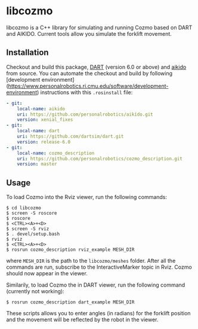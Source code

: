# libcozmo
libcozmo is a C++ library for simulating and running Cozmo based on DART and AIKIDO.
Current tools allow you simulate the forklift movement.

## Installation
Checkout and build this package, [DART](https://github.com/dartsim/dart.git) (version 6.0 or above)
and [aikido](https://github.com/personalrobotics/aikido.git) from source. You
can automate the checkout and build by following [development environment]
(https://www.personalrobotics.ri.cmu.edu/software/development-environment)
instructions with this `.rosinstall` file:
```yaml
- git:
    local-name: aikido
    uri: https://github.com/personalrobotics/aikido.git
    version: xenial_fixes
- git:
    local-name: dart
    uri: https://github.com/dartsim/dart.git
    version: release-6.0
- git:
    local-name: cozmo_description
    uri: https://github.com/personalrobotics/cozmo_description.git
    version: master
```
## Usage
To load Cozmo into the Rviz viewer, run the following commands:
```shell
$ cd libcozmo
$ screen -S roscore
$ roscore
$ <CTRL><A>+<D>
$ screen -S rviz
$ . devel/setup.bash
$ rviz
$ <CTRL><A>+<D>
$ rosrun cozmo_description rviz_example MESH_DIR
```
where `MESH_DIR` is the path to the `libcozmo/meshes` folder. After all the commands are run, subscribe to the InteractiveMarker topic in Rviz. Cozmo should now appear in the viewer.

Similarily, to load Cozmo the in DART viewer, run the following command (currently not working):
```shell
$ rosrun cozmo_description dart_example MESH_DIR
```

These scripts allows you to enter angles (in radians) for the forklift position and the movement will be reflected by the robot in the viewer.